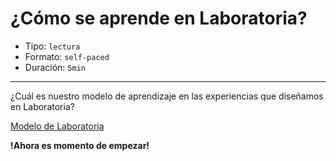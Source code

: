 # ¿Cómo se aprende en Laboratoria?

* Tipo: `lectura`
* Formato: `self-paced`
* Duración: `5min`

***
¿Cuál es nuestro modelo de aprendizaje en las experiencias que diseñamos en
Laboratoria?

[Modelo de Laboratoria](https://vimeo.com/412540970)



**!Ahora es momento de empezar!**
